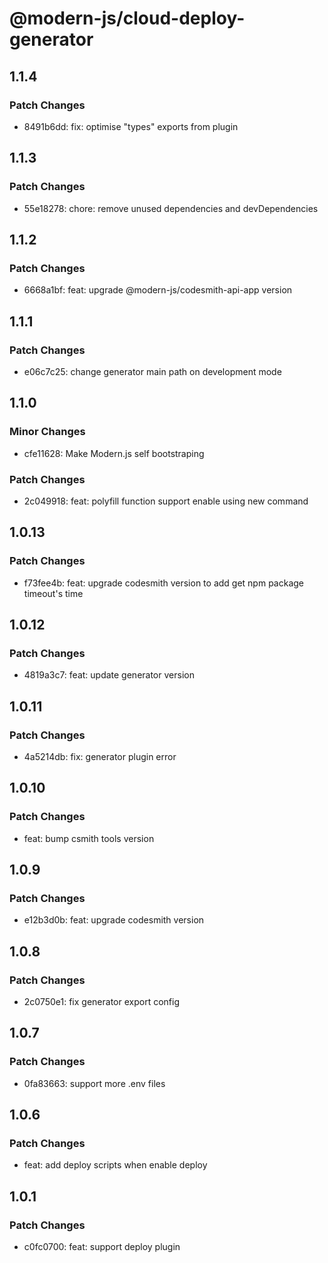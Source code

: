 # @modern-js/cloud-deploy-generator

## 1.1.4

### Patch Changes

- 8491b6dd: fix: optimise "types" exports from plugin

## 1.1.3

### Patch Changes

- 55e18278: chore: remove unused dependencies and devDependencies

## 1.1.2

### Patch Changes

- 6668a1bf: feat: upgrade @modern-js/codesmith-api-app version

## 1.1.1

### Patch Changes

- e06c7c25: change generator main path on development mode

## 1.1.0

### Minor Changes

- cfe11628: Make Modern.js self bootstraping

### Patch Changes

- 2c049918: feat: polyfill function support enable using new command

## 1.0.13

### Patch Changes

- f73fee4b: feat: upgrade codesmith version to add get npm package timeout's time

## 1.0.12

### Patch Changes

- 4819a3c7: feat: update generator version

## 1.0.11

### Patch Changes

- 4a5214db: fix: generator plugin error

## 1.0.10

### Patch Changes

- feat: bump csmith tools version

## 1.0.9

### Patch Changes

- e12b3d0b: feat: upgrade codesmith version

## 1.0.8

### Patch Changes

- 2c0750e1: fix generator export config

## 1.0.7

### Patch Changes

- 0fa83663: support more .env files

## 1.0.6

### Patch Changes

- feat: add deploy scripts when enable deploy

## 1.0.1

### Patch Changes

- c0fc0700: feat: support deploy plugin
